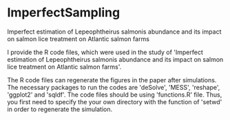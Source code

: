 # ImperfectSampling
Imperfect estimation of Lepeophtheirus salmonis abundance and its impact on salmon lice treatment on Atlantic salmon farms

I provide the R code files, which were used in the study of 'Imperfect estimation of Lepeophtheirus salmonis abundance and its impact on salmon lice treatment on Atlantic salmon farms'. 

The R code files can regenerate the figures in the paper after simulations. The necessary packages to run the codes are 'deSolve', 'MESS', 'reshape', 'ggplot2' and 'sqldf'. The code files should be using 'functions.R' file. Thus, you first need to specify the your own directory with the function of 'setwd' in order to regenerate the simulation. 

